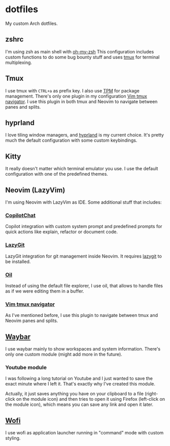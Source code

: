 # dotfiles

My custom Arch dotfiles.

## zshrc

I'm using zsh as main shell with [oh-my-zsh](https://github.com/ohmyzsh/ohmyzsh)
This configuration includes custom functions to do some bug bounty stuff and uses
[tmux](https://github.com/tmux/tmux) for terminal multiplexing.

## Tmux

I use tmux with `CTRL+a` as prefix key. I also use
[TPM](https://github.com/tmux-plugins/tpm) for package management.
There's only one plugin in my configuration [Vim tmux navigator](https://github.com/christoomey/vim-tmux-navigator).
I use this plugin in both tmux and Neovim to navigate between panes and splits.

## hyprland

I love tiling window managers, and [hyprland](https://github.com/hyprwm/Hyprland)
is my current choice. It's pretty much the default configuration with some
custom keybindings.

## Kitty

It really doesn't matter which terminal emulator you use. I use the default
configuration with one of the predefined themes.

## Neovim (LazyVim)

I'm using Neovim with LazyVim as IDE. Some additional stuff that includes:

### [CopilotChat](https://github.com/CopilotC-Nvim/CopilotChat.nvim)

Copilot integration with custom system prompt and predefined prompts for quick
actions like explain, refactor or document code.

### [LazyGit](https://github.com/kdheepak/lazygit.nvim)

LazyGit integration for git management inside Neovim. It requires
[lazygit](https://github.com/jesseduffield/lazygit) to be installed.

### [Oil](https://github.com/stevearc/oil.nvim)

Instead of using the default file explorer, I use oil, that allows to handle
files as if we were editing them in a buffer.

### [Vim tmux navigator](https://github.com/christoomey/vim-tmux-navigator)

As I've mentioned before, I use this plugin to navigate between tmux and Neovim
panes and splits.

## [Waybar](https://github.com/Alexays/Waybar)

I use waybar mainly to show workspaces and system information. There's only one
custom module (might add more in the future).

### Youtube module

I was following a long tutorial on Youtube and I just wanted to save the exact
minute where I left it. That's exactly why I've created this module.

Actually, it just saves anything you have on your clipboard to a file
(right-click on the module icon) and then tries to open it using Firefox
(left-click on the module icon), which means you can save any link and open
it later.

## [Wofi](https://github.com/SimplyCEO/wofi)

I use wofi as application launcher running in "command" mode with custom styling.
